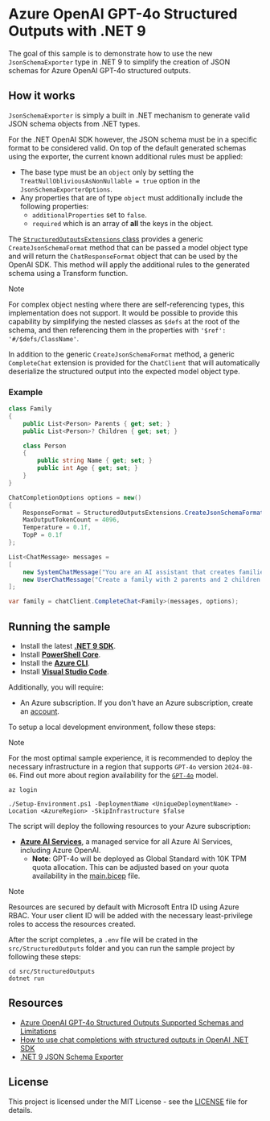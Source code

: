 # Azure OpenAI GPT-4o Structured Outputs with .NET 9

The goal of this sample is to demonstrate how to use the new `JsonSchemaExporter` type in .NET 9 to simplify the creation of JSON schemas for Azure OpenAI GPT-4o structured outputs.

## How it works

`JsonSchemaExporter` is simply a built in .NET mechanism to generate valid JSON schema objects from .NET types.

For the .NET OpenAI SDK however, the JSON schema must be in a specific format to be considered valid. On top of the default generated schemas using the exporter, the current known additional rules must be applied:

- The base type must be an `object` only by setting the `TreatNullObliviousAsNonNullable = true` option in the `JsonSchemaExporterOptions`.
- Any properties that are of type `object` must additionally include the following properties:
  - `additionalProperties` set to `false`.
  - `required` which is an array of **all** the keys in the object.

The [`StructuredOutputsExtensions` class](./src/StructuredOutputs/StructuredOutputsExtensions.cs) provides a generic `CreateJsonSchemaFormat` method that can be passed a model object type and will return the `ChatResponseFormat` object that can be used by the OpenAI SDK. This method will apply the additional rules to the generated schema using a Transform function.

> [!NOTE]
> For complex object nesting where there are self-referencing types, this implementation does not support. It would be possible to provide this capability by simplifying the nested classes as `$defs` at the root of the schema, and then referencing them in the properties with `'$ref': '#/$defs/ClassName'`.

In addition to the generic `CreateJsonSchemaFormat` method, a generic `CompleteChat` extension is provided for the `ChatClient` that will automatically deserialize the structured output into the expected model object type.

### Example

```csharp
class Family
{
    public List<Person> Parents { get; set; }
    public List<Person>? Children { get; set; }

    class Person
    {
        public string Name { get; set; }
        public int Age { get; set; }
    }
}

ChatCompletionOptions options = new()
{
    ResponseFormat = StructuredOutputsExtensions.CreateJsonSchemaFormat<Family>("family", jsonSchemaIsStrict: true),
    MaxOutputTokenCount = 4096,
    Temperature = 0.1f,
    TopP = 0.1f
};

List<ChatMessage> messages =
[
    new SystemChatMessage("You are an AI assistant that creates families."),
    new UserChatMessage("Create a family with 2 parents and 2 children.")
];

var family = chatClient.CompleteChat<Family>(messages, options);
```

## Running the sample

- Install the latest [**.NET 9 SDK**](https://dotnet.microsoft.com/en-us/download/dotnet/9.0).
- Install [**PowerShell Core**](https://docs.microsoft.com/en-us/powershell/scripting/install/installing-powershell).
- Install the [**Azure CLI**](https://docs.microsoft.com/en-us/cli/azure/install-azure-cli).
- Install [**Visual Studio Code**](https://code.visualstudio.com/).

Additionally, you will require:

- An Azure subscription. If you don't have an Azure subscription, create an [account](https://azure.microsoft.com/en-us/).

To setup a local development environment, follow these steps:

> [!NOTE]
> For the most optimal sample experience, it is recommended to deploy the necessary infrastructure in a region that supports `GPT-4o` version `2024-08-06`. Find out more about region availability for the [`GPT-4o`](https://learn.microsoft.com/en-us/azure/ai-services/openai/concepts/models#standard-and-global-standard-deployment-model-quota) model.

```pwsh
az login

./Setup-Environment.ps1 -DeploymentName <UniqueDeploymentName> -Location <AzureRegion> -SkipInfrastructure $false
```

The script will deploy the following resources to your Azure subscription:

- [**Azure AI Services**](https://learn.microsoft.com/en-us/azure/ai-services/what-are-ai-services), a managed service for all Azure AI Services, including Azure OpenAI.
  - **Note**: GPT-4o will be deployed as Global Standard with 10K TPM quota allocation. This can be adjusted based on your quota availability in the [main.bicep](./infra/main.bicep) file.

> [!NOTE]
> Resources are secured by default with Microsoft Entra ID using Azure RBAC. Your user client ID will be added with the necessary least-privilege roles to access the resources created.

After the script completes, a `.env` file will be crated in the `src/StructuredOutputs` folder and you can run the sample project by following these steps:

```pwsh
cd src/StructuredOutputs
dotnet run
```

## Resources

- [Azure OpenAI GPT-4o Structured Outputs Supported Schemas and Limitations](https://learn.microsoft.com/en-us/azure/ai-services/openai/how-to/structured-outputs?tabs=python-secure#supported-schemas-and-limitations)
- [How to use chat completions with structured outputs in OpenAI .NET SDK](https://github.com/openai/openai-dotnet?tab=readme-ov-file#how-to-use-chat-completions-with-structured-outputs)
- [.NET 9 JSON Schema Exporter](https://learn.microsoft.com/en-us/dotnet/core/whats-new/dotnet-9/libraries#jsonschemaexporter)

## License

This project is licensed under the MIT License - see the [LICENSE](./LICENSE) file for details.
